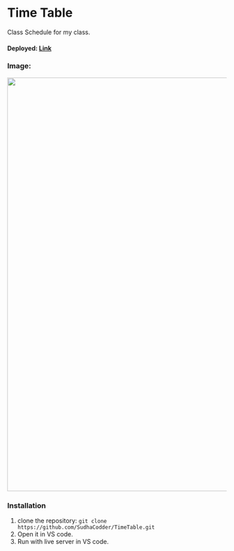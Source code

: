 # Time Table

Class Schedule for my class.

#### Deployed: [Link](https://sudhacodder.github.io/TimeTable/)

### Image:
<img src="https://res.cloudinary.com/dzuo1r9vr/image/upload/v1734116783/time-table_wob58p.png" width="950px"/> 

### Installation
1. clone the repository: `git clone https://github.com/SudhaCodder/TimeTable.git`
2. Open it in VS code.
3. Run with live server in VS code.
